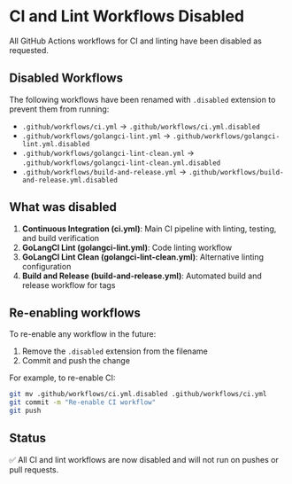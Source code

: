 # CI and Lint Workflows Disabled

All GitHub Actions workflows for CI and linting have been disabled as requested.

## Disabled Workflows

The following workflows have been renamed with `.disabled` extension to prevent them from running:

- `.github/workflows/ci.yml` → `.github/workflows/ci.yml.disabled`
- `.github/workflows/golangci-lint.yml` → `.github/workflows/golangci-lint.yml.disabled`
- `.github/workflows/golangci-lint-clean.yml` → `.github/workflows/golangci-lint-clean.yml.disabled`
- `.github/workflows/build-and-release.yml` → `.github/workflows/build-and-release.yml.disabled`

## What was disabled

1. **Continuous Integration (ci.yml)**: Main CI pipeline with linting, testing, and build verification
2. **GoLangCI Lint (golangci-lint.yml)**: Code linting workflow
3. **GoLangCI Lint Clean (golangci-lint-clean.yml)**: Alternative linting configuration
4. **Build and Release (build-and-release.yml)**: Automated build and release workflow for tags

## Re-enabling workflows

To re-enable any workflow in the future:
1. Remove the `.disabled` extension from the filename
2. Commit and push the change

For example, to re-enable CI:
```bash
git mv .github/workflows/ci.yml.disabled .github/workflows/ci.yml
git commit -m "Re-enable CI workflow"
git push
```

## Status

✅ All CI and lint workflows are now disabled and will not run on pushes or pull requests.
